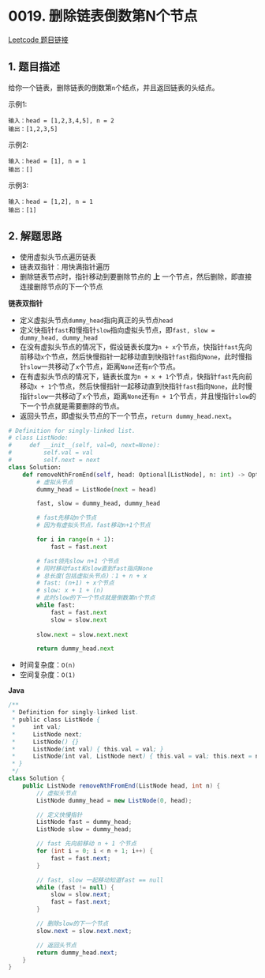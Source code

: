 # 0019. 删除链表倒数第N个节点
[Leetcode 题目链接](https://leetcode.com/problems/remove-nth-node-from-end-of-list/description/)

## 1. 题目描述
给你一个链表，删除链表的倒数第`n`个结点，并且返回链表的头结点。

示例1:
```
输入：head = [1,2,3,4,5], n = 2
输出：[1,2,3,5]
```

示例2:
```
输入：head = [1], n = 1
输出：[]
```

示例3:
```
输入：head = [1,2], n = 1
输出：[1]
```

## 2. 解题思路
* 使用虚拟头节点遍历链表
* 链表双指针：用快满指针遍历
* 删除链表节点时，指针移动到要删除节点的 **上** 一个节点，然后删除，即直接连接删除节点的下一个节点

**链表双指针**
* 定义虚拟头节点`dummy_head`指向真正的头节点`head`
* 定义快指针`fast`和慢指针`slow`指向虚拟头节点，即`fast, slow = dummy_head, dummy_head`
* 在没有虚拟头节点的情况下，假设链表长度为`n + x`个节点，快指针`fast`先向前移动`x`个节点，然后快慢指针一起移动直到快指针`fast`指向`None`，此时慢指针`slow`一共移动了`x`个节点，距离`None`还有`n`个节点。
* 在有虚拟头节点的情况下，链表长度为`n + x + 1`个节点，快指针`fast`先向前移动`x + 1`个节点，然后快慢指针一起移动直到快指针`fast`指向`None`，此时慢指针`slow`一共移动了`x`个节点，距离`None`还有`n + 1`个节点，并且慢指针`slow`的下一个节点就是需要删除的节点。
* 返回头节点，即虚拟头节点的下一个节点，`return dummy_head.next`。

```Python
# Definition for singly-linked list.
# class ListNode:
#     def __init__(self, val=0, next=None):
#         self.val = val
#         self.next = next
class Solution:
    def removeNthFromEnd(self, head: Optional[ListNode], n: int) -> Optional[ListNode]:
        # 虚拟头节点
        dummy_head = ListNode(next = head)

        fast, slow = dummy_head, dummy_head

        # fast先移动n个节点
        # 因为有虚拟头节点，fast移动n+1个节点

        for i in range(n + 1):
            fast = fast.next

        # fast领先slow n+1 个节点
        # 同时移动fast和slow直到fast指向None
        # 总长度(包括虚拟头节点)：1 + n + x
        # fast: (n+1) + x个节点
        # slow: x + 1 + (n)
        # 此时slow的下一个节点就是倒数第n个节点
        while fast:
            fast = fast.next
            slow = slow.next
        
        slow.next = slow.next.next

        return dummy_head.next
```

* 时间复杂度：`O(n)`
* 空间复杂度：`O(1)`

**Java**
```Java
/**
 * Definition for singly-linked list.
 * public class ListNode {
 *     int val;
 *     ListNode next;
 *     ListNode() {}
 *     ListNode(int val) { this.val = val; }
 *     ListNode(int val, ListNode next) { this.val = val; this.next = next; }
 * }
 */
class Solution {
    public ListNode removeNthFromEnd(ListNode head, int n) {
        // 虚拟头节点
        ListNode dummy_head = new ListNode(0, head);

        // 定义快慢指针
        ListNode fast = dummy_head;
        ListNode slow = dummy_head;

        // fast 先向前移动 n + 1 个节点
        for (int i = 0; i < n + 1; i++) {
            fast = fast.next;
        }

        // fast, slow 一起移动知道fast == null
        while (fast != null) {
            slow = slow.next;
            fast = fast.next;
        }

        // 删除slow的下一个节点
        slow.next = slow.next.next;

        // 返回头节点
        return dummy_head.next;
    }
}
```
